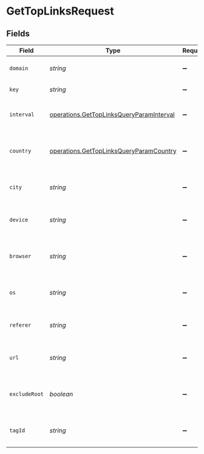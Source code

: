 # GetTopLinksRequest


## Fields

| Field                                                                                                | Type                                                                                                 | Required                                                                                             | Description                                                                                          |
| ---------------------------------------------------------------------------------------------------- | ---------------------------------------------------------------------------------------------------- | ---------------------------------------------------------------------------------------------------- | ---------------------------------------------------------------------------------------------------- |
| `domain`                                                                                             | *string*                                                                                             | :heavy_minus_sign:                                                                                   | The domain of the short link.                                                                        |
| `key`                                                                                                | *string*                                                                                             | :heavy_minus_sign:                                                                                   | The short link slug.                                                                                 |
| `interval`                                                                                           | [operations.GetTopLinksQueryParamInterval](../../models/operations/gettoplinksqueryparaminterval.md) | :heavy_minus_sign:                                                                                   | The interval to retrieve analytics for.                                                              |
| `country`                                                                                            | [operations.GetTopLinksQueryParamCountry](../../models/operations/gettoplinksqueryparamcountry.md)   | :heavy_minus_sign:                                                                                   | The country to retrieve analytics for.                                                               |
| `city`                                                                                               | *string*                                                                                             | :heavy_minus_sign:                                                                                   | The city to retrieve analytics for.                                                                  |
| `device`                                                                                             | *string*                                                                                             | :heavy_minus_sign:                                                                                   | The device to retrieve analytics for.                                                                |
| `browser`                                                                                            | *string*                                                                                             | :heavy_minus_sign:                                                                                   | The browser to retrieve analytics for.                                                               |
| `os`                                                                                                 | *string*                                                                                             | :heavy_minus_sign:                                                                                   | The OS to retrieve analytics for.                                                                    |
| `referer`                                                                                            | *string*                                                                                             | :heavy_minus_sign:                                                                                   | The referer to retrieve analytics for.                                                               |
| `url`                                                                                                | *string*                                                                                             | :heavy_minus_sign:                                                                                   | The URL to retrieve analytics for.                                                                   |
| `excludeRoot`                                                                                        | *boolean*                                                                                            | :heavy_minus_sign:                                                                                   | Whether to exclude the root link from the response.                                                  |
| `tagId`                                                                                              | *string*                                                                                             | :heavy_minus_sign:                                                                                   | The tag ID to retrieve analytics for.                                                                |